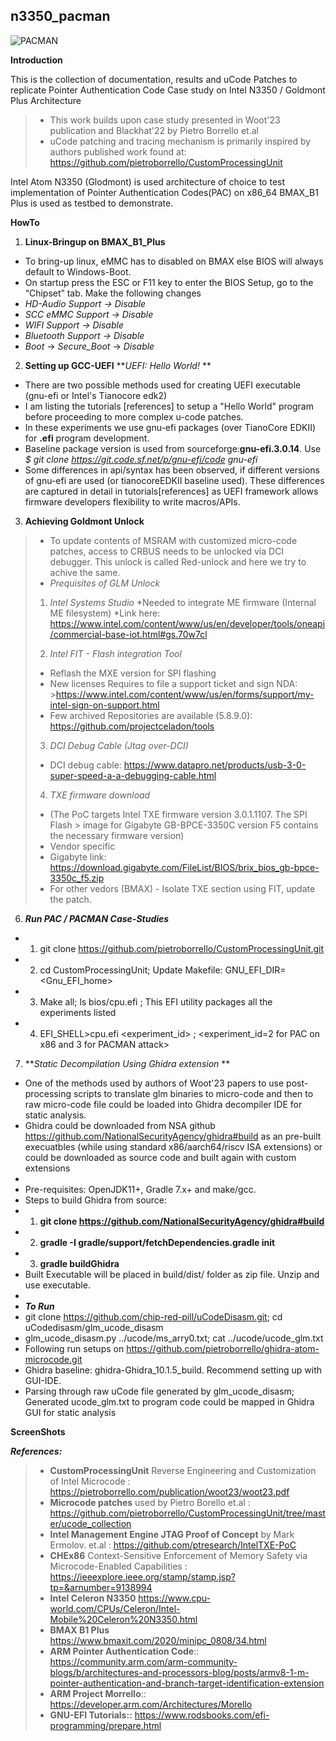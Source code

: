 ## n3350_pacman

![PACMAN](https://github.com/ssrg-vt/n3350_pacman/blob/main/readme_header.png)

**Introduction**

This is the collection of documentation, results and uCode Patches to replicate Pointer Authentication Code Case study on Intel N3350 / Goldmont Plus Architecture
>* This work builds upon case study presented in Woot'23 publication and Blackhat'22 by Pietro Borrello et.al
>* uCode patching and tracing mechanism is primarily inspired by authors published work found at: https://github.com/pietroborrello/CustomProcessingUnit

Intel Atom N3350 (Glodmont) is used architecture of choice to test implementation of Pointer Authentication Codes(PAC) on x86_64 
BMAX_B1 Plus is used as testbed to demonstrate.

**HowTo**
1. **Linux-Bringup on BMAX_B1_Plus**
* To bring-up linux, eMMC has to disabled on BMAX else BIOS will always default to Windows-Boot.
* On startup press the ESC or F11 key to enter the BIOS Setup, go to the “Chipset” tab. Make the following changes
* _HD-Audio Support → Disable_
* _SCC eMMC Support → Disable_
* _WIFI Support → Disable_
* _Bluetooth Support → Disable_
* _Boot_ → _Secure_Boot_ → _Disable_ 

2. **Setting up GCC-UEFI**
**_UEFI: Hello World!_ **
* There are two possible methods used for creating UEFI executable (gnu-efi or Intel's Tianocore edk2)
* I am listing the tutorials [references] to setup a "Hello World" program before proceeding to more complex u-code patches. 
* In these experiments we use gnu-efi packages (over TianoCore EDKII) for **.efi** program development. 
* Baseline package version is used from sourceforge:**gnu-efi.3.0.14**. Use _$ git clone https://git.code.sf.net/p/gnu-efi/code gnu-efi_
* Some differences in api/syntax has been observed, if different versions of gnu-efi are used (or tianocoreEDKII baseline used). These differences are captured in detail in tutorials[references] as UEFI framework allows firmware developers flexibility to write macros/APIs.

3. **Achieving Goldmont Unlock**
>* To update contents of MSRAM with customized micro-code patches, access to CRBUS needs to be unlocked via DCI debugger. This unlock is called Red-unlock and here we try to achive the same.
>* _Prequisites of GLM Unlock_
>1. *Intel Systems Studio*
>*Needed to integrate ME firmware (Internal ME filesystem)
>*Link here: https://www.intel.com/content/www/us/en/developer/tools/oneapi/commercial-base-iot.html#gs.70w7cl
>
>2. *Intel FIT - Flash integration Tool*
>* Reflash the MXE version for SPI flashing
>* New licenses Requires to file a support ticket and sign NDA: >https://www.intel.com/content/www/us/en/forms/support/my-intel-sign-on-support.html
>* Few archived Repositories are available (5.8.9.0): https://github.com/projectceladon/tools
>
>3. *DCI Debug Cable (Jtag over-DCI)*
>* DCI debug cable: https://www.datapro.net/products/usb-3-0-super-speed-a-a-debugging-cable.html
>
>4. *TXE firmware download*
>* (The PoC targets Intel TXE firmware version 3.0.1.1107. The SPI Flash > image for Gigabyte GB-BPCE-3350C version F5 contains the necessary firmware version)
>* Vendor specific
>* Gigabyte link: https://download.gigabyte.com/FileList/BIOS/brix_bios_gb-bpce-3350c_f5.zip
>* For other vedors (BMAX) - Isolate TXE section using FIT, update the patch.
>   
6. **_Run PAC / PACMAN Case-Studies_**
* 1. git clone https://github.com/pietroborrello/CustomProcessingUnit.git
* 2. cd CustomProcessingUnit; Update Makefile: GNU_EFI_DIR=<Gnu_EFI_home>
* 3. Make all; ls bios/cpu.efi ; This EFI utility packages all the experiments listed
* 4. EFI_SHELL>cpu.efi <experiment_id> ; <experiment_id=2 for PAC on x86 and 3 for PACMAN attack>
>
7. **_Static Decompilation Using Ghidra extension_  **
* One of the methods used by authors of Woot'23 papers to use post-processing scripts to translate glm binaries to micro-code and then to raw micro-code file could be loaded into Ghidra decompiler IDE for static analysis.
* Ghidra could be downloaded from NSA github https://github.com/NationalSecurityAgency/ghidra#build as an pre-built execuatbles (while using standard x86/aarch64/riscv ISA extensions) or could be downloaded as source code and built again with custom extensions
*
* Pre-requisites: OpenJDK11+, Gradle 7.x+ and make/gcc.
* Steps to build Ghidra from source:
* 1. __git clone https://github.com/NationalSecurityAgency/ghidra#build__
* 2. __gradle -I gradle/support/fetchDependencies.gradle init__
* 3. __gradle buildGhidra__
* Built Executable will be placed in build/dist/ folder as zip file. Unzip and use executable.
* 
* **_To Run_**
* git clone https://github.com/chip-red-pill/uCodeDisasm.git; cd uCodedisasm/glm_ucode_disasm
* glm_ucode_disasm.py ../ucode/ms_arry0.txt; cat ../ucode/ucode_glm.txt
* Following run setups on https://github.com/pietroborrello/ghidra-atom-microcode.git
* Ghidra baseline: ghidra-Ghidra_10.1.5_build. Recommend setting up with GUI-IDE.
* Parsing through raw uCode file generated by glm_ucode_disasm; Generated ucode_glm.txt to program code could be mapped in Ghidra GUI for static analysis

>
>
**ScreenShots**
>
>
>
>
>
>
**_References:_**
>* **CustomProcessingUnit** Reverse Engineering and Customization of Intel Microcode : https://pietroborrello.com/publication/woot23/woot23.pdf
>* **Microcode patches** used by Pietro Borello et.al : https://github.com/pietroborrello/CustomProcessingUnit/tree/master/ucode_collection
>* **Intel Management Engine JTAG Proof of Concept** by Mark Ermolov. et.al : https://github.com/ptresearch/IntelTXE-PoC
>* **CHEx86** Context-Sensitive Enforcement of Memory Safety via Microcode-Enabled Capabilities : https://ieeexplore.ieee.org/stamp/stamp.jsp?tp=&arnumber=9138994
>* **Intel Celeron N3350** https://www.cpu-world.com/CPUs/Celeron/Intel-Mobile%20Celeron%20N3350.html
>* **BMAX B1 Plus** https://www.bmaxit.com/2020/minipc_0808/34.html
>* **ARM Pointer Authentication Code**:: https://community.arm.com/arm-community-blogs/b/architectures-and-processors-blog/posts/armv8-1-m-pointer-authentication-and-branch-target-identification-extension
>* **ARM Project Morrello**:: https://developer.arm.com/Architectures/Morello
>* **GNU-EFI Tutorials::** https://www.rodsbooks.com/efi-programming/prepare.html
>

